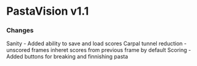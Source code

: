 # PastaVision v1.1
### Changes


Sanity - Added ability to save and load scores
Carpal tunnel reduction - unscored frames inheret scores from previous frame by default
Scoring - Added buttons for breaking and finnishing pasta
